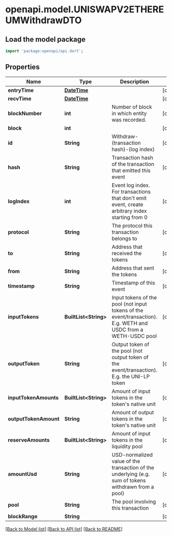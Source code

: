 # openapi.model.UNISWAPV2ETHEREUMWithdrawDTO

## Load the model package
```dart
import 'package:openapi/api.dart';
```

## Properties
Name | Type | Description | Notes
------------ | ------------- | ------------- | -------------
**entryTime** | [**DateTime**](DateTime.md) |  | [optional] 
**recvTime** | [**DateTime**](DateTime.md) |  | [optional] 
**blockNumber** | **int** | Number of block in which entity was recorded. | [optional] 
**block** | **int** |  | [optional] 
**id** | **String** | Withdraw-(transaction hash)-(log index) | [optional] 
**hash** | **String** | Transaction hash of the transaction that emitted this event | [optional] 
**logIndex** | **int** | Event log index. For transactions that don't emit event, create arbitrary index starting from 0 | [optional] 
**protocol** | **String** | The protocol this transaction belongs to | [optional] 
**to** | **String** | Address that received the tokens | [optional] 
**from** | **String** | Address that sent the tokens | [optional] 
**timestamp** | **String** | Timestamp of this event | [optional] 
**inputTokens** | **BuiltList&lt;String&gt;** | Input tokens of the pool (not input tokens of the event/transaction). E.g. WETH and USDC from a WETH-USDC pool | [optional] 
**outputToken** | **String** | Output token of the pool (not output token of the event/transaction). E.g. the UNI-LP token | [optional] 
**inputTokenAmounts** | **BuiltList&lt;String&gt;** | Amount of input tokens in the token's native unit | [optional] 
**outputTokenAmount** | **String** | Amount of output tokens in the token's native unit | [optional] 
**reserveAmounts** | **BuiltList&lt;String&gt;** | Amount of input tokens in the liquidity pool | [optional] 
**amountUsd** | **String** | USD-normalized value of the transaction of the underlying (e.g. sum of tokens withdrawn from a pool) | [optional] 
**pool** | **String** | The pool involving this transaction | [optional] 
**blockRange** | **String** |  | [optional] 

[[Back to Model list]](../README.md#documentation-for-models) [[Back to API list]](../README.md#documentation-for-api-endpoints) [[Back to README]](../README.md)


